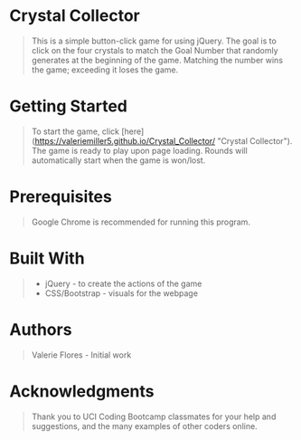 # Crystal Collector
<!-- This will add "shields" to the README file -->
<!-- <p align="center">
    <a href="">
        <img src="https://img.shields.io/badge/license-MIT-blue.svg" alt="React Native is released under the MIT license." />
    </a>
</p> -->

> This is a simple button-click game for using jQuery.  The goal is to click on the four crystals to match the Goal Number that randomly generates at the beginning of the game.  Matching the number wins the game; exceeding it loses the game.

# Getting Started
> To start the game, click [here] (https://valeriemiller5.github.io/Crystal_Collector/ "Crystal Collector"). The game is ready to play upon page loading.  Rounds will automatically start when the game is won/lost.

# Prerequisites
> Google Chrome is recommended for running this program.

# Built With
> + jQuery - to create the actions of the game
> + CSS/Bootstrap - visuals for the webpage

# Authors
> Valerie Flores - Initial work

# Acknowledgments
> Thank you to UCI Coding Bootcamp classmates for your help and suggestions, and the many examples of other coders online.